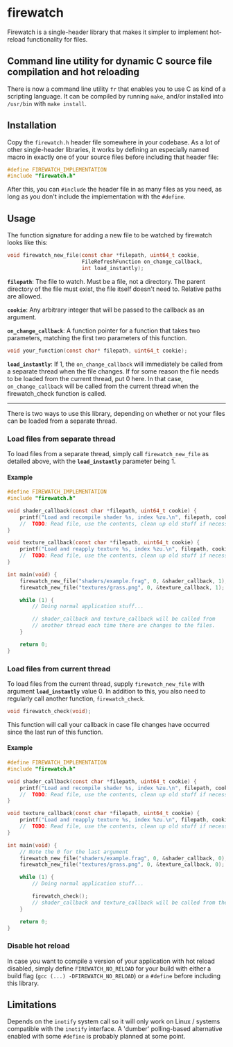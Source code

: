 # firewatch
Firewatch is a single-header library that makes it simpler to implement hot-reload functionality for files.

## Command line utility for dynamic C source file compilation and hot reloading
There is now a command line utility `fr` that enables you to use C as kind of a scripting language.
It can be compiled by running `make`, and/or installed into `/usr/bin` with `make install`.

## Installation
Copy the `firewatch.h` header file somewhere in your codebase.
As a lot of other single-header libraries, it works by defining an especially named macro in exactly one of your source files before including that header file:

```c
#define FIREWATCH_IMPLEMENTATION
#include "firewatch.h"
```

After this, you can `#include` the header file in as many files as you need, as long as you don't include the implementation with the `#define`.

## Usage

The function signature for adding a new file to be watched by firewatch looks like this:
```c
void firewatch_new_file(const char *filepath, uint64_t cookie,
                        FileRefreshFunction on_change_callback,
                        int load_instantly);
```

**`filepath`**: The file to watch. Must be a file, not a directory. The parent
directory of the file must exist, the file itself doesn't need to.
Relative paths are allowed.

**`cookie`**: Any arbitrary integer that will be passed to the callback as an
argument.

**`on_change_callback`**: A function pointer for a function that takes two
parameters, matching the first two parameters of this function.
```c
void your_function(const char* filepath, uint64_t cookie);
```

**`load_instantly`**: If 1, the `on_change_callback` will immediately be called
from a separate thread when the file changes. If for some reason the file
needs to be loaded from the current thread, put 0 here. In that case,
`on_change_callback` will be called from the current thread when the
firewatch_check function is called.

---
There is two ways to use this library, depending on whether or not your files can be loaded from a separate thread.
### Load files from separate thread

To load files from a separate thread, simply call `firewatch_new_file` as detailed above, with the **`load_instantly`** parameter being 1.

#### Example
```c
#define FIREWATCH_IMPLEMENTATION
#include "firewatch.h"

void shader_callback(const char *filepath, uint64_t cookie) {
    printf("Load and recompile shader %s, index %zu.\n", filepath, cookie);
    //  TODO: Read file, use the contents, clean up old stuff if necessary
}

void texture_callback(const char *filepath, uint64_t cookie) {
    printf("Load and reapply texture %s, index %zu.\n", filepath, cookie);
    //  TODO: Read file, use the contents, clean up old stuff if necessary
}

int main(void) {
    firewatch_new_file("shaders/example.frag", 0, &shader_callback, 1);
    firewatch_new_file("textures/grass.png", 0, &texture_callback, 1);

    while (1) {
        // Doing normal application stuff...

        // shader_callback and texture_callback will be called from 
        // another thread each time there are changes to the files.
    }

    return 0;
}
```

### Load files from current thread
To load files from the current thread, supply `firewatch_new_file` with argument **`load_instantly`** value 0.
In addition to this, you also need to regularly call another function, `firewatch_check`.

```c
void firewatch_check(void);
```

This function will call your callback in case file changes have occurred since the last run of this function.

#### Example
```c
#define FIREWATCH_IMPLEMENTATION
#include "firewatch.h"

void shader_callback(const char *filepath, uint64_t cookie) {
    printf("Load and recompile shader %s, index %zu.\n", filepath, cookie);
    //  TODO: Read file, use the contents, clean up old stuff if necessary
}

void texture_callback(const char *filepath, uint64_t cookie) {
    printf("Load and reapply texture %s, index %zu.\n", filepath, cookie);
    //  TODO: Read file, use the contents, clean up old stuff if necessary
}

int main(void) {
    // Note the 0 for the last argument
    firewatch_new_file("shaders/example.frag", 0, &shader_callback, 0);
    firewatch_new_file("textures/grass.png", 0, &texture_callback, 0);

    while (1) {
        // Doing normal application stuff...

        firewatch_check();
        // shader_callback and texture_callback will be called from the current thread.
    }

    return 0;
}
```

### Disable hot reload
In case you want to compile a version of your application with hot reload disabled, simply define `FIREWATCH_NO_RELOAD` for your build with either a build flag (`gcc (...) -DFIREWATCH_NO_RELOAD`) or a `#define` before including this library.

## Limitations
Depends on the `inotify` system call so it will only work on Linux / systems compatible with the `inotify` interface.
A 'dumber' polling-based alternative enabled with some `#define` is probably planned at some point.
